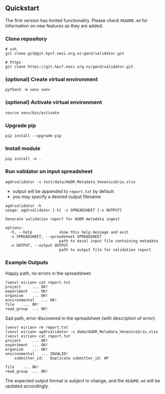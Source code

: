 ## Quickstart

The first version has limited functionality. 
Please check `README.md` for information on new features as 
they are added.

### Clone repository

```
# ssh
git clone git@git.hpcf.nesi.org.nz:gen3/validator.git

# https
git clone https://git.hpcf.nesi.org.nz/gen3/validator.git
```

### (optional) Create virtual environment

`python3 -m venv venv`

### (optional) Activate virtual environment

`source venv/bin/activate`

### Upgrade pip

`pip install --upgrade pip`

### Install module

`pip install -e .`

### Run validator on input spreadsheet

`agdrvalidator -s test/data/AGDR_Metadata_Venenivibrio.xlsx`

- output will be appended to `report.txt` by default
- you may specify a desired output filename

```
agdrvalidator -h
usage: agdrvalidator [-h] -s SPREADSHEET [-o OUTPUT]

Generate validation report for AGDR metadata ingest

options:
  -h, --help            show this help message and exit
  -s SPREADSHEET, --spreadsheet SPREADSHEET
                        path to excel input file containing metadata
  -o OUTPUT, --output OUTPUT
                        path to output file for validation report
```

### Example Outputs

Happy path, no errors in the spreadsheet:
```(venv) eirian> agdrvalidator -s demo/AGDR_Metadata_Venenivibrio.xlsx
(venv) eirian> cat report.txt
project 	... OK!
experiment 	... OK!
organism 	... OK!
environmental 	... OK!
file 	... OK!
read_group 	... OK!
```

Sad path, error discovered in the spreadsheet (with description of error):
```
(venv) eirian> rm report.txt
(venv) eirian> agdrvalidator -s demo/AGDR_Metadata_Venenivibrio.xlsx
(venv) eirian> cat report.txt
project 	... OK!
experiment 	... OK!
organism 	... OK!
environmental 	... INVALID!
	submitter_id:	Duplicate submitter_id: AP

file 	... OK!
read_group 	... OK!
```

The expected output format is subject to change, and the `README.md` will 
be updated accordingly.